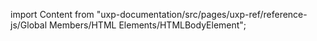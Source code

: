 
import Content from "uxp-documentation/src/pages/uxp-ref/reference-js/Global Members/HTML Elements/HTMLBodyElement";

<Content query="product=xd"/>
